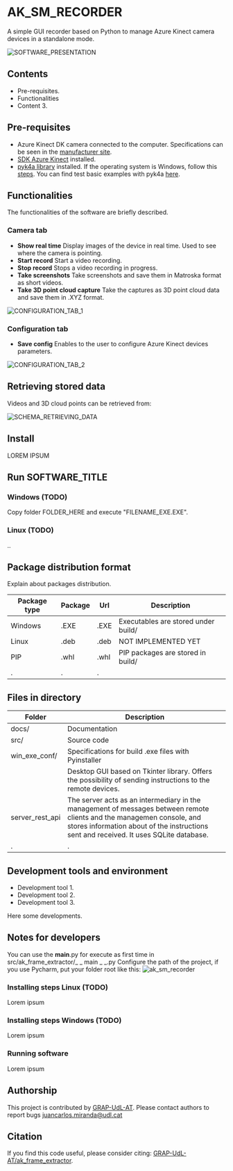 # AK_SM_RECORDER
A simple GUI recorder based on Python to manage Azure Kinect camera devices in a standalone mode.

![SOFTWARE_PRESENTATION]((https://github.com/GRAP-UdL-AT/ak_sm_recorder/blob/main/docs/img/ak_sm_recorded_presentation.png?raw=true))

## Contents
* Pre-requisites.
* Functionalities
* Content 3.

## Pre-requisites
* Azure Kinect DK camera connected to the computer. Specifications can be seen in the [manufacturer site](https://docs.microsoft.com/es-es/azure/kinect-dk/hardware-specification).
* [SDK Azure Kinect](https://docs.microsoft.com/es-es/azure/kinect-dk/set-up-azure-kinect-dk) installed.
* [pyk4a library](https://pypi.org/project/pyk4a/) installed. If the operating system is Windows, follow this [steps](https://github.com/etiennedub/pyk4a/).  You can find test basic examples with pyk4a [here](https://github.com/etiennedub/pyk4a/tree/master/example).


## Functionalities
The functionalities of the software are briefly described.

### Camera tab
* **Show real time** Display images of the device in real time. Used to see where the camera is pointing.
* **Start record** Start a video recording.
* **Stop record** Stops a video recording in progress.
* **Take screenshots** Take screenshots and save them in Matroska format as short videos.
* **Take 3D point cloud capture** Take the captures as 3D point cloud data and save them in .XYZ format.

![CONFIGURATION_TAB_1](https://github.com/GRAP-UdL-AT/ak_sm_recorder/blob/main/docs/img/ak_sm_recorder_1.png?raw=true)

### Configuration tab
* **Save config** Enables to the user to configure Azure Kinect devices parameters.

![CONFIGURATION_TAB_2](https://github.com/GRAP-UdL-AT/ak_sm_recorder/blob/main/docs/img/ak_sm_recorder_2.png?raw=true)

## Retrieving stored data
Videos and 3D cloud points can be retrieved from:

![SCHEMA_RETRIEVING_DATA](https://github.com/GRAP-UdL-AT/ak_sm_recorder/blob/main/docs/img/diagram_features_1.png?raw=true)

## Install
LOREM IPSUM


## Run SOFTWARE_TITLE
### Windows (TODO)
Copy folder FOLDER_HERE and execute "FILENAME_EXE.EXE".

### Linux (TODO)
..


## Package distribution format

Explain about packages distribution. 

| Package type | Package |  Url |  Description | 
|--------------|---------|------|------| 
| Windows      | .EXE    | .EXE | Executables are stored under build/ | 
| Linux        | .deb    | .deb | NOT IMPLEMENTED YET| 
| PIP          | .whl    | .whl | PIP packages are stored in build/ | 
| . | . | . |

## Files in directory

| Folder                    | Description                                                                                                                                                                                                     |
|---------------------------|-----------------------------------------------------------------------------------------------------------------------------------------------------------------------------------------------------------------|
| docs/ | Documentation |
| src/ | Source code |
| win_exe_conf/ | Specifications for build .exe files with Pyinstaller |
|  | Desktop GUI based on Tkinter library. Offers the possibility of sending instructions to the remote devices.                                                                                                     |
| server_rest_api           | The server acts as an intermediary in the management of messages between remote clients and the managemen console, and stores information about of the instructions sent and received. It uses SQLite database. |
| .                         | .  

## Development tools and environment

* Development tool 1.
* Development tool 2.
* Development tool 3.

Here some developments.

## Notes for developers

You can use the __main__.py for execute as first time in src/ak_frame_extractor/_ _ main _ _.py
Configure the path of the project, if you use Pycharm, put your folder root like this:
![ak_sm_recorder](https://github.com/GRAP-UdL-AT/ak_sm_recorder/blob/main/img/configuration_pycharm.png?raw=true)

### Installing steps Linux (TODO)
Lorem ipsum

### Installing steps Windows (TODO)
Lorem ipsum

### Running software
Lorem ipsum


## Authorship
This project is contributed by [GRAP-UdL-AT](http://www.grap.udl.cat/en/index.html). Please contact authors to report
bugs juancarlos.miranda@udl.cat

## Citation
If you find this code useful, please consider citing:
[GRAP-UdL-AT/ak_frame_extractor](https://github.com/GRAP-UdL-AT/ak_sm_recorder/).
